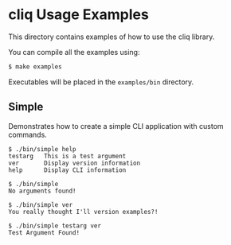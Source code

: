 # cliq Usage Examples

This directory contains examples of how to use the cliq library.

You can compile all the examples using:
```bash
$ make examples
```
Executables will be placed in the `examples/bin` directory.

## Simple
Demonstrates how to create a simple CLI application with custom commands.
```text
$ ./bin/simple help
testarg   This is a test argument
ver       Display version information
help      Display CLI information
```
```text
$ ./bin/simple
No arguments found!
```
```text
$ ./bin/simple ver
You really thought I'll version examples?!
```
```text
$ ./bin/simple testarg ver
Test Argument Found!
```

